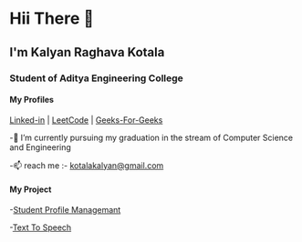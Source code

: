 # Hii There 👋

## I'm Kalyan Raghava Kotala
### Student of Aditya Engineering College

#### My  Profiles
[Linked-in](https://www.linkedin.com/in/kalyan-raghava-kotala/)  |
[LeetCode](https://leetcode.com/KalyanRaghava_2002/)  |
[Geeks-For-Geeks](https://auth.geeksforgeeks.org/user/kalyan_raghava_kotala)


-🌱 I’m currently pursuing my graduation in the stream of Computer Science and Engineering

-📫 reach me :- kotalakalyan@gmail.com

#### My  Project
-[Student Profile Managemant](https://github.com/Kalyanraghavakotala/project_SPM)

-[Text To Speech](https://github.com/Kalyanraghavakotala/KalyanRaghava_TextToSpeech.github.io)

